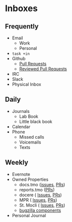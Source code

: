 # Inboxes

## Frequently

* Email
  * Work
  * Personal
* `task +in`
* Github
  * [Pull Requests](https://github.com/pulls/review-requested)
  * [Reviewed Pull Requests](https://github.com/pulls?utf8=%E2%9C%93&q=is%3Aopen+is%3Apr+reviewed-by%3Aharterrt+%28org%3Amozilla+or+org%3Amozilla-services%29+)
* IRC
* Slack
* Physical Inbox

## Daily

* Journals
  * Lab Book
  * Little black book
* Calendar
* Phone
  * Missed calls
  * Voicemails
  * Texts

## Weekly

* Evernote
* Owned Properties
  * docs.tmo 
    ([issues](https://github.com/mozilla/firefox-data-docs/issues), 
     [PRs](https://github.com/mozilla/firefox-data-docs/pulls))
  * reports.tmo 
    ([PRs](https://github.com/mozilla/mozilla-reports/pulls))
  * docere (
    [Issues](https://github.com/harterrt/docere/issues),
    [PRs](https://github.com/harterrt/docere/pulls))
  * MPR (
    [Issues](https://github.com/mozilla-services/mozilla-private-reports/issues),
    [PRs](https://github.com/mozilla-services/mozilla-private-reports/pulls))
  * St. Mocli (
    [Issues](https://github.com/mozilla/stmocli/issues),
    [PRs](https://github.com/mozilla/stmocli/pulls))
  * [bugzilla components](https://pinboard.in/u:harterrt/t:ownedbug)
* Personal Journal
